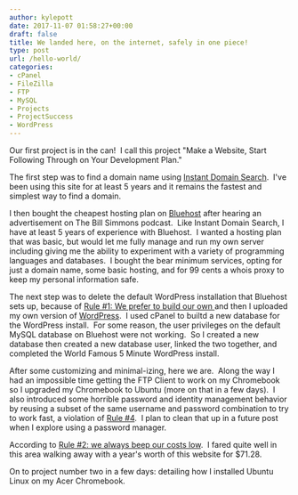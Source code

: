 ```yaml
---
author: kylepott
date: 2017-11-07 01:58:27+00:00
draft: false
title: We landed here, on the internet, safely in one piece!
type: post
url: /hello-world/
categories:
- cPanel
- FileZilla
- FTP
- MySQL
- Projects
- ProjectSuccess
- WordPress
---
```


Our first project is in the can!  I call this project "Make a Website, Start Following Through on Your Development Plan."

The first step was to find a domain name using [Instant Domain Search](http://instantdomainsearch.com).  I've been using this site for at least 5 years and it remains the fastest and simplest way to find a domain.

I then bought the cheapest hosting plan on [Bluehost](http://www.bluehost.com) after hearing an advertisement on The Bill Simmons podcast.  Like Instant Domain Search, I have at least 5 years of experience with Bluehost.  I wanted a hosting plan that was basic, but would let me fully manage and run my own server including giving me the ability to experiment with a variety of programming languages and databases.  I bought the bear minimum services, opting for just a domain name, some basic hosting, and for 99 cents a whois proxy to keep my personal information safe.

The next step was to delete the default WordPress installation that Bluehost sets up, because of [Rule #1: We prefer to build our own ](http://technicalagain.com/what-are-we-doing-here/ground-rules/)and then I uploaded my own version of [WordPress](http://wordpress.org).  I used cPanel to builtd a new database for the WordPress install.  For some reason, the user privileges on the default MySQL database on Bluehost were not working.  So I created a new database then created a new database user, linked the two together, and completed the World Famous 5 Minute WordPress install.

After some customizing and minimal-izing, here we are.  Along the way I had an impossible time getting the FTP Client to work on my Chromebook so I upgraded my Chromebook to Ubuntu (more on that in a few days).  I also introduced some horrible password and identity management behavior by reusing a subset of the same username and password combination to try to work fast, a violation of [Rule #4](http://technicalagain.com/what-are-we-doing-here/ground-rules/).  I plan to clean that up in a future post when I explore using a password manager.

According to [Rule #2: we always beep our costs low](http://technicalagain.com/what-are-we-doing-here/ground-rules/).  I fared quite well in this area walking away with a year's worth of this website for $71.28.

On to project number two in a few days: detailing how I installed Ubuntu Linux on my Acer Chromebook.
